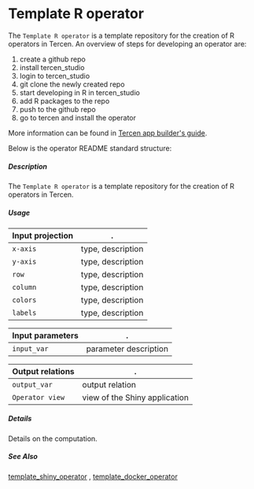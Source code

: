 # Template R operator

The `Template R operator` is a template repository for the creation of R operators in Tercen. An overview of steps for developing an operator are:

1. create a github repo
2. install tercen_studio
3. login to tercen_studio
4. git clone the newly created repo
5. start developing in R in tercen_studio
6. add R packages to the repo
7. push to the github repo
8. go to tercen and install the operator

More information can be found in [Tercen app builder's guide](https://tercen.github.io/appbuilders-guide/).

Below is the operator README standard structure:

##### Description

The `Template R operator` is a template repository for the creation of R operators in Tercen.

##### Usage

Input projection|.
---|---
`x-axis`        | type, description 
`y-axis`        | type, description 
`row`           | type, description 
`column`        | type, description 
`colors`        | type, description 
`labels`        | type, description 

Input parameters|.
---|---
`input_var`        | parameter description

Output relations|.
---|---
`output_var`        | output relation
`Operator view`        | view of the Shiny application

##### Details

Details on the computation.

##### See Also

[template_shiny_operator](https://github.com/tercen/template_shiny_operator)
, [template_docker_operator](https://github.com/tercen/template_docker_operator)

